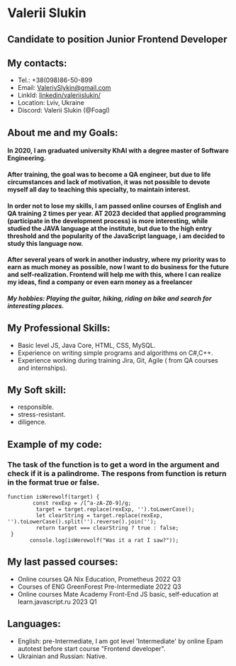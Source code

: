 # **Valerii Slukin**
## Candidate to position **Junior Frontend Developer**
## My contacts:
+ Tel.:  +38(098)86-50-899
+ Email: ValeriySlykin@gmail.com
+ LinkId: [linkedin/valeriislukin/]("https://www.linkedin.com/in/valeriislukin/")
+ Location: Lviv, Ukraine
+ Discord: Valerii Slukin (@Foagl)
## About me and my Goals:
#### In 2020, I am graduated university KhAI with a degree master of Software Engineering.
#### After training, the goal was to become a QA engineer, but due to life circumstances and lack of motivation, it was not possible to devote myself all day to teaching this specialty, to maintain interest.
#### In order not to lose my skills, I am  passed online courses of English and QA training 2 times per year. AT 2023 decided that applied programming (participate in the development process) is more interesting, while studied the JAVA language at the institute, but due to the high entry threshold and the popularity of the JavaScript language, i am decided to study this language now. 
#### After several years of work in another industry, where my priority was to earn as much money as possible, now I want to do business for the future and self-realization. Frontend will help me with this, where I can realize my ideas, find a company or even earn money as a freelancer
#### *My hobbies: Playing the guitar, hiking, riding on bike and search for interesting places.*
## My Professional Skills:
* Basic level JS, Java Core, HTML, CSS, MySQL.
* Experience on writing simple programs and algorithms on C#,C++.
* Experience working during training Jira, Git, Agile ( from QA courses and internships).
## My Soft skill:
* responsible.
* stress-resistant.
* diligence.
## Example of  my code:
### The task of the function is to get a word in the argument and check if it is a palindrome. The respons from function is return in the format true or false.
```
function isWerewolf(target) {
        const rexExp = /[^a-zA-Z0-9]/g;
         target = target.replace(rexExp, '').toLowerCase();
         let clearString = target.replace(rexExp, '').toLowerCase().split('').reverse().join('');
         return target === clearString ? true : false;
 }
       console.log(isWerewolf("Was it a rat I saw?"));
```
## My last passed courses:
* Online courses    QA Nix Education, Prometheus    2022 Q3
* Courses of ENG    GreenForest Pre-Intermediate	2022 Q3
* Online courses    Mate Academy Front-End JS basic, self-education at learn.javascript.ru    2023 Q1
## Languages:
* English:   pre-Intermediate, I am got level 'Intermediate' by online Epam autotest before start course "Frontend developer". 
* Ukrainian and Russian: Native.